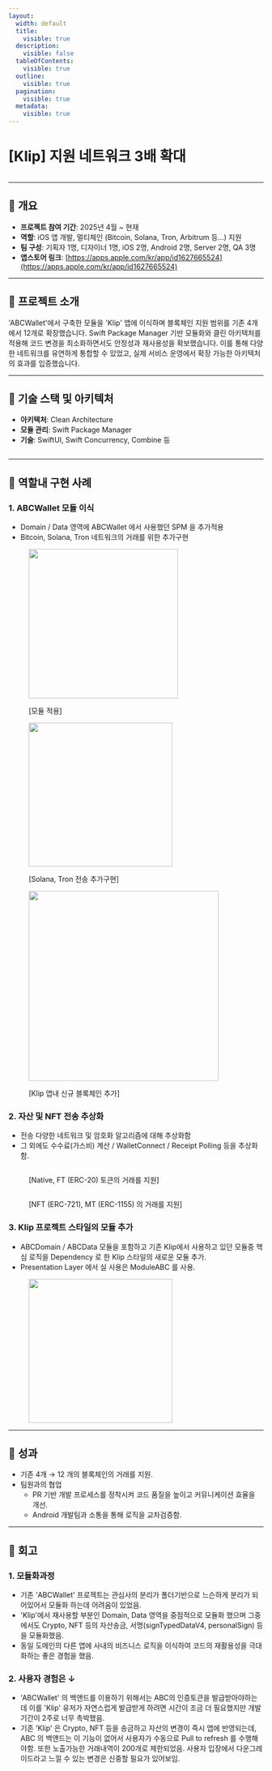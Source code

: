 ```yaml
---
layout:
  width: default
  title:
    visible: true
  description:
    visible: false
  tableOfContents:
    visible: true
  outline:
    visible: true
  pagination:
    visible: true
  metadata:
    visible: true
---
```


# \[Klip] 지원 네트워크 3배 확대

<figure><img src=".gitbook/assets/3ef8e65c-4206-4cb5-82f6-3e1b0e3094ff.png" alt=""><figcaption></figcaption></figure>

***

## **📌 개요** <a href="#outline" id="outline"></a>

* **프로젝트 참여 기간**: 2025년 4월 \~ 현재
* **역할**: iOS 앱 개발, 멀티체인 (Bitcoin, Solana, Tron, Arbitrum 등…) 지원
* **팀 구성**: 기획자 1명, 디자이너 1명, iOS 2명, Android 2명, Server 2명, QA 3명
* **앱스토어 링크**: [https://apps.apple.com/kr/app/id1627665524](https://apps.apple.com/kr/app/id1627665524)

***

## **🧩 프로젝트 소개** <a href="#intro" id="intro"></a>

'ABCWallet'에서 구축한 모듈을 'Klip' 앱에 이식하며 블록체인 지원 범위를 기존 4개에서 12개로 확장했습니다. Swift Package Manager 기반 모듈화와 클린 아키텍처를 적용해 코드 변경을 최소화하면서도 안정성과 재사용성을 확보했습니다. 이를 통해 다양한 네트워크를 유연하게 통합할 수 있었고, 실제 서비스 운영에서 확장 가능한 아키텍처의 효과를 입증했습니다.

***

## **🔧 기술 스택 및 아키텍처** <a href="#tech-stack" id="tech-stack"></a>

* **아키텍처**: Clean Architecture
* **모듈 관리**: Swift Package Manager
* **기술**: SwiftUI, Swift Concurrency, Combine 등

<figure><img src=".gitbook/assets/image (5).png" alt=""><figcaption></figcaption></figure>

***

## **🚀 역할내 구현 사례** <a href="#implementation" id="implementation"></a>

### **1. ABCWallet 모듈 이식**

* Domain / Data 영역에 ABCWallet 에서 사용했던 SPM 을 추가적용
* Bitcoin, Solana, Tron 네트워크의 거래를 위한 추가구현

<div align="left"><figure><img src=".gitbook/assets/image 1 (2).png" alt="" width="295"><figcaption><p>[모듈 적용]</p></figcaption></figure></div>

<div align="left"><figure><img src=".gitbook/assets/image 2 (2).png" alt="" width="284"><figcaption><p>[Solana, Tron 전송 추가구현]</p></figcaption></figure></div>

<div align="left"><figure><img src=".gitbook/assets/9c768ffd-0f03-4199-aa1c-c5f7e754bc91.png" alt="" width="375"><figcaption><p>[Klip 앱내 신규 블록체인 추가]</p></figcaption></figure></div>

### **2. 자산 및 NFT 전송 추상화**

* 전송 다양한 네트워크 및 암호화 알고리즘에 대해 추상화함
* 그 외에도 수수료(가스비) 계산 / WalletConnect / Receipt Polling 등을 추상화함.

<figure><img src=".gitbook/assets/image 3.png" alt=""><figcaption><p>[Native, FT (ERC-20) 토큰의 거래를 지원]</p></figcaption></figure>

<figure><img src=".gitbook/assets/image 4.png" alt=""><figcaption><p>[NFT (ERC-721), MT (ERC-1155) 의 거래를 지원]</p></figcaption></figure>

### **3. Klip 프로젝트 스타일의 모듈 추가**

* ABCDomain / ABCData 모듈을 포함하고 기존 Klip에서 사용하고 있던 모듈중 핵심 로직을 Dependency 로 한 Klip 스타일의 새로운 모듈 추가.
* Presentation Layer 에서 실 사용은 ModuleABC 를 사용.

<div align="left"><figure><img src=".gitbook/assets/image 5.png" alt="" width="284"><figcaption></figcaption></figure></div>

***

## **🎯 성과** <a href="#achieve" id="achieve"></a>

* 기존 4개 → 12 개의 블록체인의 거래를 지원.
* 팀원과의 협업
  * PR 기반 개발 프로세스를 정착시켜 코드 품질을 높이고 커뮤니케이션 효율을 개선.
  * Android 개발팀과 소통을 통해 로직을 교차검증함.

***

## **🧠 회고** <a href="#review" id="review"></a>

### **1. 모듈화과정**

* 기존 'ABCWallet' 프로젝트는 관심사의 분리가 폴더기반으로 느슨하게 분리가 되어있어서 모듈화 하는데 어려움이 있었음.&#x20;
* 'Klip'에서 재사용할 부분인 Domain, Data 영역을 중점적으로 모듈화 했으며 그중에서도 Crypto, NFT 등의 자산송금, 서명(signTypedDataV4, personalSign) 등을 모듈화했음.
* 동일 도메인의 다른 앱에 사내의 비즈니스 로직을 이식하여 코드의 재활용성을 극대화하는 좋은 경험을 했음.

### **2. 사용자 경험은** ↓

* 'ABCWallet' 의 백앤드를 이용하기 위해서는 ABC의 인증토큰을 발급받아야하는데 이를 'Klip' 유저가 자연스럽게 발급받게 하려면 시간이 조금 더 필요했지만 개발기간이 2주로 너무 촉박했음.
* 기존 'Klip' 은 Crypto, NFT 등을 송금하고 자산의 변경이 즉시 앱에 반영되는데, ABC 의 백앤드는 이 기능이 없어서 사용자가 수동으로 Pull to refresh 를 수행해야함. 또한 노출가능한 거래내역이 200개로 제한되었음. 사용자 입장에서 다운그레이드라고 느낄 수 있는 변경은 신중할 필요가 있어보임.
